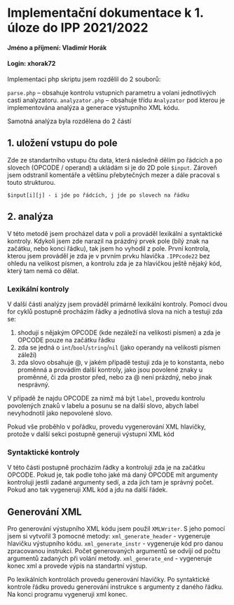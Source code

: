 # Implementační dokumentace k 1. úloze do IPP 2021/2022
#### Jméno a příjmení: Vladimír Horák
#### Login: xhorak72

Implementaci php skriptu jsem rozdělil do 2 souborů:

`parse.php` – obsahuje kontrolu vstupnich parametru a volani jednotlivých casti analyzatoru.
`analyzator.php` – obsahuje třídu `Analyzator` pod kterou je implementována analýza a generace výstupního XML kódu.

Samotná analýza byla rozdělena do 2 částí

## 1. uložení vstupu do pole
Zde ze standartního vstupu čtu data, která následně dělím po řádcích a po slovech (OPCODE / operand) a ukládám si je do 2D pole `$input`.
Zároveň jsem odstranil komentáře a většinu přebytečných mezer a dále pracoval s touto strukturou.

`$input[i][j] - i jde po řádcích, j jde po slovech na řádku`

## 2. analýza
V této metodě jsem procházel data v poli a prováděl lexikální a syntaktické kontroly.
Kdykoli jsem zde narazil na prázdný prvek pole (bílý znak na začátku, nebo konci řádku), tak jsem ho vyhodil z pole.
První kontrola, kterou jsem prováděl je zda je v prvním prvku hlavička `.IPPcode22` bez ohledu na velikost písmen, a kontrolu zda je za hlavičkou ještě nějaký kód, který tam nemá co dělat.
### Lexikální kontroly
V další části analýzy jsem prováděl primárně lexikální kontroly.
Pomocí dvou for cyklů postupně procházím řádky a jednotlivá slova na nich a testuji zda se:

1. shodují s nějakým OPCODE (kde nezáleží na velikosti písmen) a zda je OPCODE pouze na začátku řádku
2. zda se jedná o `int`/`bool`/`string`/`nil` (jako operandy na velikosti písmen záleží)
3. zda slovo obsahuje @, v jakém případě testuji zda je to konstanta, nebo proměnná a provádím další kontroly, jako jsou povolené znaky u proměnné, či zda prostor před, nebo za @ není prázdný, nebo jinak nesprávný.

V případě že najdu OPCODE za nimž má být `label`, provedu kontrolu povolených znaků v labelu a posunu se na další slovo, abych label nevyhodnotil jako nepovolené slovo.

Pokud vše proběhlo v pořádku, provedu vygenerování XML hlavičky, protože v další sekci postupně generuji výstupní XML kód
### Syntaktické kontroly
V této části postupně procházím řádky a kontroluji zda je na začátku OPCODE. Pokud je, tak podle toho jaké má daný OPCODE mít argumenty kontroluji jestli zadané argumenty sedí, a zda jich tam je správný počet. Pokud ano tak vygeneruji XML kód a jdu na další řádek.
## Generování XML
Pro generování výstupního XML kódu jsem použil `XMLWriter`.
S jeho pomocí jsem si vytvořil 3 pomocné metody:
`xml_generate_header` - vygeneruje hlavičku výstupního kódu.
`xml_generate_instr` - vygeneruje kód pro danou zpracovanou instrukci. Počet generovaných argumentů se odvíjí od počtu argumentů zadaných při volání metody.
`xml_generate_end` - vygeneruje konec xml a provede výpis na standartní výstup.

Po lexikálních kontrolách provedu generování hlavičky.
Po syntaktické kontrole řádku provedu generování instrukce s argumenty z daného řádku.
Na konci programu vygeneruji xml konec.
